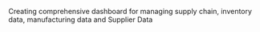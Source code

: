 Creating comprehensive dashboard for managing supply chain, inventory data, manufacturing data and Supplier Data

